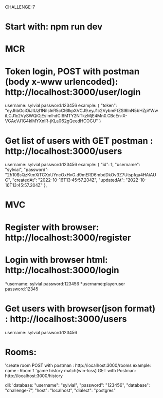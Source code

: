 CHALLENGE-7

# Start with: npm run dev

# MCR #
# Token login, POST with postman (body x-www urlencoded): http://localhost:3000/user/login
username:   sylvial
password:123456
example:
{
    "token": "eyJhbGciOiJIUzI1NiIsInR5cCI6IkpXVCJ9.eyJ1c2VybmFtZSI6InN5bHZpYWwiLCJ1c2VySWQiOjEsImlhdCI6MTY2NTkzMjE4Mn0.CBcEn-X-VGAeVJ1G4klMYXnlR-jKLa062gQeedHCOGU"
}

# Get list of users with GET postman : http://localhost:3000/users
username:   sylvial
password:123456
example:
    {
        "id": 1,
        "username": "sylvial",
        "password": "$2b$10$sQzKtmXiTCXxUYncOxHvG.d9mERD6mbdDkOv3Z7Utspfga4HAiAUC",
        "createdAt": "2022-10-16T13:45:57.204Z",
        "updatedAt": "2022-10-16T13:45:57.204Z"
    },

# MVC #
# Register with browser: http://localhost:3000/register

# Login with browser html: http://localhost:3000/login
*username: sylvial
password:123456
*username:playeruser
password:12345

# Get users with browser(json format) : http://localhost:3000/users
username: sylvial
password:123456

# Rooms:
'create room POST with postman : http://localhost:3000/rooms
example:
name : Room 1
'game history match(win-loss) GET with Postman: http://localhost:3000/history

dll:
'database:
      "username": "sylvial",
	  "password": "123456",
	  "database": "challenge-7",
	  "host": "localhost",
	  "dialect": "postgres"




